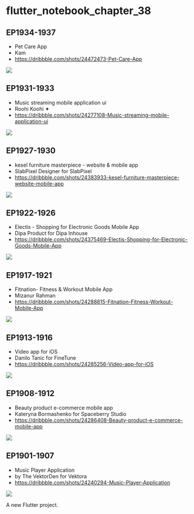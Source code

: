 # flutter_notebook_chapter_38

## EP1934-1937

- Pet Care App
- Kam
- https://dribbble.com/shots/24472473-Pet-Care-App

<img src="https://cdn.dribbble.com/userupload/15454485/file/original-3b9a7d7ebbe9b6c7ec7812de7d6918f4.png?resize=1600x1600"/>

## EP1931-1933

- Music streaming mobile application ui
- Roohi Koohi ✦
- https://dribbble.com/shots/24277108-Music-streaming-mobile-application-ui

<img src="https://cdn.dribbble.com/userupload/14881954/file/original-051e19d16c48e8cdf92993218ca7d4da.png?resize=1905x1429"/>


## EP1927-1930

- kesel furniture masterpiece - website & mobile app
- SlabPixel Designer for SlabPixel
- https://dribbble.com/shots/24383933-kesel-furniture-masterpiece-website-mobile-app

<img src="https://cdn.dribbble.com/userupload/15192466/file/original-d71b17072c947a47857bdf3e560c5314.png?resize=1905x1431"/>


## EP1922-1926

- Electis - Shopping for Electronic Goods Mobile App
- Dipa Product for Dipa Inhouse
- https://dribbble.com/shots/24375469-Electis-Shopping-for-Electronic-Goods-Mobile-App

<img src="https://cdn.dribbble.com/userupload/15168902/file/original-3682a43f9f0a287aba7459fba6e1cf80.jpg?resize=1600x1200"/>


## EP1917-1921

- Fitnation- Fitness & Workout Mobile App
- Mizanur Rahman
- https://dribbble.com/shots/24288815-Fitnation-Fitness-Workout-Mobile-App

<img src="https://cdn.dribbble.com/userupload/14917864/file/original-94b17165f1451da77b31ee8c9625997c.jpg?resize=1600x1200"/>

## EP1913-1916

- Video app for iOS
- Danilo Tanic for FineTune
- https://dribbble.com/shots/24285256-Video-app-for-iOS

<img src="https://cdn.dribbble.com/userupload/14906886/file/original-9b5ab8583f1e8a6c15de6336e2d472b5.png?resize=1600x1199"/>

## EP1908-1912

- Beauty product e-commerce mobile app
- Kateryna Bormashenko for Spaceberry Studio
- https://dribbble.com/shots/24286408-Beauty-product-e-commerce-mobile-app

<img src="https://cdn.dribbble.com/userupload/14910440/file/original-e491d9559621ccaa1ac293acdbf11071.png?resize=1905x1429"/>

## EP1901-1907

- Music Player Application
- by The VektorDen for Vektora
- https://dribbble.com/shots/24240294-Music-Player-Application

<img src="https://cdn.dribbble.com/userupload/14775943/file/original-0bf98749dc2ef0a1e75bb86f77c84e3e.png?resize=1600x1200"/>

A new Flutter project.
